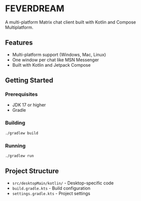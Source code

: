# FEVERDREAM

A multi-platform Matrix chat client built with Kotlin and Compose Multiplatform.

## Features

- Multi-platform support (Windows, Mac, Linux)
- One window per chat like MSN Messenger
- Built with Kotlin and Jetpack Compose

## Getting Started

### Prerequisites

- JDK 17 or higher
- Gradle

### Building

```bash
./gradlew build
```

### Running

```bash
./gradlew run
```

## Project Structure

- `src/desktopMain/kotlin/` - Desktop-specific code
- `build.gradle.kts` - Build configuration
- `settings.gradle.kts` - Project settings
